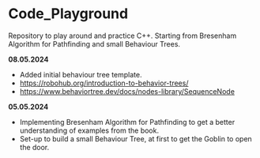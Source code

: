 # Code_Playground
Repository to play around and practice C++. Starting from Bresenham Algorithm for Pathfinding and small Behaviour Trees.

**08.05.2024**
- Added initial behaviour tree template.
- https://robohub.org/introduction-to-behavior-trees/
- https://www.behaviortree.dev/docs/nodes-library/SequenceNode

**05.05.2024**
- Implementing Bresenham Algorithm for Pathfinding to get a better understanding of examples from the book.
- Set-up to build a small Behaviour Tree, at first to get the Goblin to open the door.
